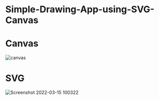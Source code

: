 # Simple-Drawing-App-using-SVG-Canvas
# Canvas
![canvas](https://user-images.githubusercontent.com/53373770/158332415-cbcbda87-ea46-4b6a-bfa4-660323f1e37a.png)
# SVG
![Screenshot 2022-03-15 100322](https://user-images.githubusercontent.com/53373770/158332744-40e83002-426a-48e9-b422-f3fcf56b7367.png)
